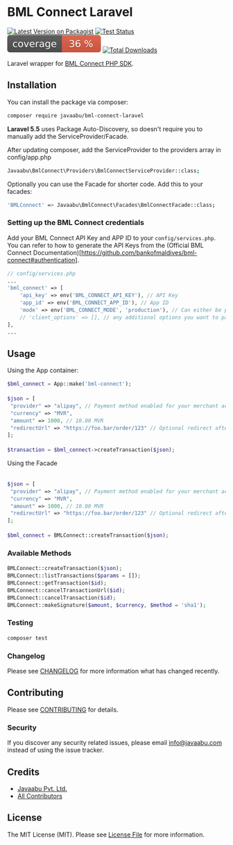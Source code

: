 # BML Connect Laravel

[![Latest Version on Packagist](https://img.shields.io/packagist/v/javaabu/bml-connect-laravel.svg?style=flat-square)](https://packagist.org/packages/javaabu/bml-connect-laravel)
[![Test Status](../../actions/workflows/run-tests.yml/badge.svg)](../../actions/workflows/run-tests.yml)
![Code Coverage Badge](./.github/coverage.svg)
[![Total Downloads](https://img.shields.io/packagist/dt/javaabu/bml-connect-laravel.svg?style=flat-square)](https://packagist.org/packages/javaabu/bml-connect-laravel)

Laravel wrapper for [BML Connect PHP SDK](https://github.com/bankofmaldives/bml-connect-php).

## Installation

You can install the package via composer:

``` bash
composer require javaabu/bml-connect-laravel
```

**Laravel 5.5** uses Package Auto-Discovery, so doesn't require you to manually add the ServiceProvider/Facade.

After updating composer, add the ServiceProvider to the providers array in config/app.php

``` bash
Javaabu\BmlConnect\Providers\BmlConnectServiceProvider::class;
```

Optionally you can use the Facade for shorter code. Add this to your facades:

``` bash
'BMLConnect' => Javaabu\BmlConnect\Facades\BmlConnectFacade::class;
```

### Setting up the BML Connect credentials

Add your BML Connect API Key and APP ID to your `config/services.php`.
You can refer to how to generate the API Keys from the (Official BML Connect Documentation)[https://github.com/bankofmaldives/bml-connect#authentication].

``` php
// config/services.php
...
'bml_connect' => [
    'api_key' => env('BML_CONNECT_API_KEY'), // API Key 
    'app_id' => env('BML_CONNECT_APP_ID'), // App ID
    'mode' => env('BML_CONNECT_MODE', 'production'), // Can either be production or sandbox
    // 'client_options' => [], // any additional options you want to pass to the GuzzleHttp client                           
],
...
```

## Usage

Using the App container:

 
``` php
$bml_connect = App::make('bml-connect');

$json = [
 "provider" => "alipay", // Payment method enabled for your merchant account such as bcmc, alipay, card
 "currency" => "MVR",
 "amount" => 1000, // 10.00 MVR
 "redirectUrl" => "https://foo.bar/order/123" // Optional redirect after payment completion
];

$transaction = $bml_connect->createTransaction($json);
```

Using the Facade

``` php

$json = [
 "provider" => "alipay", // Payment method enabled for your merchant account such as bcmc, alipay, card
 "currency" => "MVR",
 "amount" => 1000, // 10.00 MVR
 "redirectUrl" => "https://foo.bar/order/123" // Optional redirect after payment completion
];

$bml_connect = BMLConnect::createTransaction($json);
```

### Available Methods

``` php
BMLConnect::createTransaction($json);
BMLConnect::listTransactions($params = []);
BMLConnect::getTransaction($id);
BMLConnect::cancelTransactionUrl($id);
BMLConnect::cancelTransaction($id);
BMLConnect::makeSignature($amount, $currency, $method = 'sha1');
```

### Testing

``` bash
composer test
```

### Changelog

Please see [CHANGELOG](CHANGELOG.md) for more information what has changed recently.

## Contributing

Please see [CONTRIBUTING](CONTRIBUTING.md) for details.

### Security

If you discover any security related issues, please email info@javaabu.com instead of using the issue tracker.

## Credits

- [Javaabu Pvt. Ltd.](https://github.com/javaabu)
- [All Contributors](../../contributors)

## License

The MIT License (MIT). Please see [License File](LICENSE.md) for more information.
